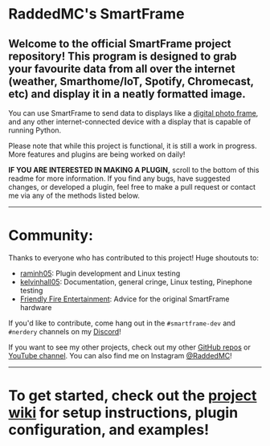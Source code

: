 # RaddedMC's SmartFrame

## Welcome to the official SmartFrame project repository! This program is designed to grab your favourite data from all over the internet (weather, Smarthome/IoT, Spotify, Chromecast, etc) and display it in a neatly formatted image.

You can use SmartFrame to send data to displays like a [digital photo frame](https://youtu.be/YDr95xaEsK4), and any other internet-connected device with a display that is capable of running Python.

Please note that while this project is functional, it is still a work in progress. More features and plugins are being worked on daily!

**IF YOU ARE INTERESTED IN MAKING A PLUGIN,** scroll to the bottom of this readme for more information. If you find any bugs, have suggested changes, or developed a plugin, feel free to make a pull request or contact me via any of the methods listed below.

------------

# Community:

Thanks to everyone who has contributed to this project! Huge shoutouts to:

* [raminh05](https://github.com/raminh05): Plugin development and Linux testing
* [kelvinhall05](https://github.com/kelvinhall05): Documentation, general cringe, Linux testing, Pinephone testing
* [Friendly Fire Entertainment](https://www.youtube.com/channel/UCrzKIt8myceV5tN7tgB3oYA): Advice for the original SmartFrame hardware

If you'd like to contribute, come hang out in the `#smartframe-dev` and `#nerdery` channels on my [Discord](https://discord.gg/9Ms4bFw)!

If you want to see my other projects, check out my other [GitHub repos](https://github.com/RaddedMC) or [YouTube channel](https://youtube.com/c/RaddedMC). You can also find me on Instagram [@RaddedMC](https://instagram.com/RaddedMC)!

------------

# To get started, check out the [project wiki](https://github.com/RaddedMC/SmartFrame/wiki) for setup instructions, plugin configuration, and examples!
